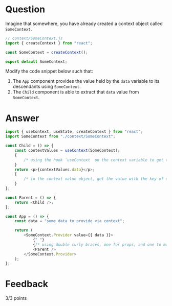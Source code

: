 # Question

Imagine that somewhere, you have already created a context object called `SomeContext`.

```js
// context/SomeContext.js
import { createContext } from "react";

const SomeContext = createContext();

export default SomeContext;
```

Modify the code snippet below such that:

1. The `App` component provides the value held by the `data` variable to its descendants using `SomeContext`.
2. The `Child` component is able to extract that `data` value from `SomeContext`.

# Answer

```js
import { useContext, useState, createContext } from "react";
import SomeContext from "./context/SomeContext";

const Child = () => {
	const contextValues = useContext(SomeContext);
	{
		/* using the hook `useContext  on the context variable to get the reference to the context */
	}
	return <p>{contextValues.data}</p>;
	{
		/* in the context value object, get the value with the key of data */
	}
};

const Parent = () => {
	return <Child />;
};

const App = () => {
	const data = "some data to provide via context";

	return (
		<SomeContext.Provider value={{ data }}>
			{" "}
			{/* using double curly braces, one for props, and one to make the data into an object.*/}
			<Parent />
		</SomeContext.Provider>
	);
};
```

# Feedback

3/3 points
